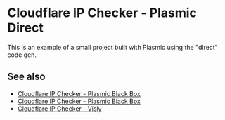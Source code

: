 # Cloudflare IP Checker - Plasmic Direct

This is an example of a small project built with Plasmic using the "direct" code gen.

## See also

 - [Cloudflare IP Checker - Plasmic Black Box](https://github.com/ForbesLindesay/cloudflare-ip-checker-plasmic-direct)
 - [Cloudflare IP Checker - Plasmic Black Box](https://github.com/ForbesLindesay/cloudflare-ip-checker-plasmic-black-box)
 - [Cloudflare IP Checker - Visly](https://github.com/ForbesLindesay/cloudflare-ip-checker-visly)